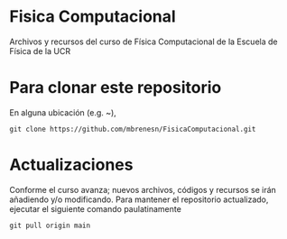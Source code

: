 # Fisica Computacional
Archivos y recursos del curso de Física Computacional de la Escuela de Física de la UCR

# Para clonar este repositorio

En alguna ubicación (e.g. ~),

`git clone https://github.com/mbrenesn/FisicaComputacional.git`

# Actualizaciones

Conforme el curso avanza; nuevos archivos, códigos y recursos se irán añadiendo y/o modificando.
Para mantener el repositorio actualizado, ejecutar el siguiente comando paulatinamente

`git pull origin main`
